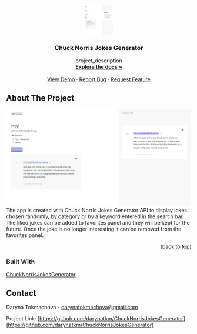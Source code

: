  

<!-- PROJECT LOGO -->
<br />
<div align="center">
  <a href="https://github.com/darynatkm/ChuckNorrisJokesGenerator">
    <img src="img/jokes.png" alt="Logo" width="80" height="80">
  </a>

<h3 align="center">Chuck Norris Jokes Generator</h3>

  <p align="center">
    project_description
    <br />
    <a href="https://github.com/darynatkm/ChuckNorrisJokesGenerator"><strong>Explore the docs »</strong></a>
    <br />
    <br />
    <a href="https://github.com/darynatkm/ChuckNorrisJokesGenerator">View Demo</a>
    ·
    <a href="https://github.com/darynatkm/ChuckNorrisJokesGenerator/issues">Report Bug</a>
    ·
    <a href="https://github.com/darynatkm/ChuckNorrisJokesGenerator/issues">Request Feature</a>
  </p>
</div>




<!-- ABOUT THE PROJECT -->
## About The Project

![Product Name Screen Shot](img/jokes.png)
The app is created with Chuck Norris Jokes Generator API to display jokes chosen randomly, by category or by a keyword entered in the search bar. The liked jokes can be added to favorites panel and they will be kept for the future. Once the joke is no longer interesting it can be removed from the favorites panel. 


<p align="right">(<a href="#readme-top">back to top</a>)</p>



### Built With

<a href="https://www.theChuckNorrisJokesGenerator.org/documentation/api">ChuckNorrisJokesGenerator</a>


<!-- CONTACT -->
## Contact

Daryna Tokmachova  - darynatokmachova@gmail.com

Project Link: [https://github.com/darynatkm/ChuckNorrisJokesGenerator](https://github.com/darynatkm/ChuckNorrisJokesGenerator)
